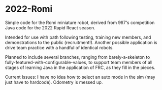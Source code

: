 # 2022-Romi
Simple code for the Romi miniature robot, derived from 997's competition Java code for the 2022 Rapid React season.

Intended for use with path following testing, training new members, and demonstrations to the public (recruitment!). Another possible application is drive team practice with a handful of identical robots.

Planned to include several branches, ranging from barely-a-skeleton to fully-featured-with-configurable-values, to support team members of all stages of learning Java in the application of FRC, as they fill in the pieces.

Current Issues:
    I have no idea how to select an auto mode in the sim (may just have to hardcode).
    Odometry is messed up.